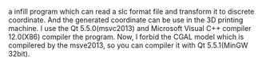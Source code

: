 a infill program which can read a slc format file and transform it to discrete coordinate. And the generated coordinate can be use in the 3D printing machine.
I use the Qt 5.5.0(msvc2013) and Microsoft Visual C++ compiler 12.0(X86) compiler the program. 
Now, I forbid the CGAL model which is compilered by the msve2013, so you can compiler it with Qt 5.5.1(MinGW 32bit).